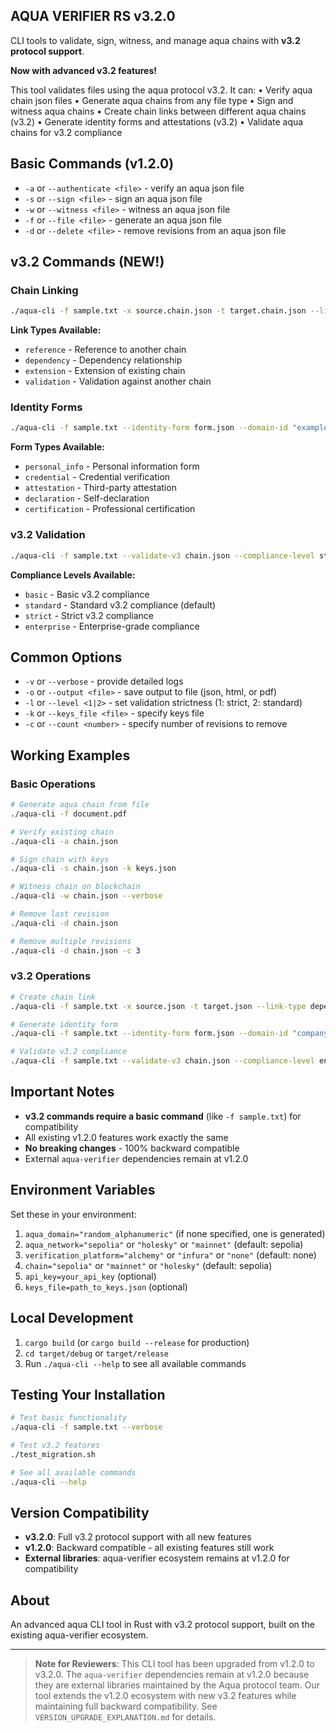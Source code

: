 ## AQUA VERIFIER RS v3.2.0

CLI tools to validate, sign, witness, and manage aqua chains with **v3.2 protocol support**.

**Now with advanced v3.2 features!** 

This tool validates files using the aqua protocol v3.2. It can:
  • Verify aqua chain json files
  • Generate aqua chains from any file type
  • Sign and witness aqua chains
  • Create chain links between different aqua chains (v3.2)
  • Generate identity forms and attestations (v3.2)
  • Validate aqua chains for v3.2 compliance

## Basic Commands (v1.2.0)

- `-a` or `--authenticate <file>` - verify an aqua json file
- `-s` or `--sign <file>` - sign an aqua json file  
- `-w` or `--witness <file>` - witness an aqua json file
- `-f` or `--file <file>` - generate an aqua json file
- `-d` or `--delete <file>` - remove revisions from an aqua json file

## v3.2 Commands (NEW!)

### Chain Linking
```bash
./aqua-cli -f sample.txt -x source.chain.json -t target.chain.json --link-type reference
```

**Link Types Available:**
- `reference` - Reference to another chain
- `dependency` - Dependency relationship
- `extension` - Extension of existing chain
- `validation` - Validation against another chain

### Identity Forms
```bash
./aqua-cli -f sample.txt --identity-form form.json --domain-id "example.com" --form-type credential
```

**Form Types Available:**
- `personal_info` - Personal information form
- `credential` - Credential verification
- `attestation` - Third-party attestation
- `declaration` - Self-declaration
- `certification` - Professional certification

### v3.2 Validation
```bash
./aqua-cli -f sample.txt --validate-v3 chain.json --compliance-level strict
```

**Compliance Levels Available:**
- `basic` - Basic v3.2 compliance
- `standard` - Standard v3.2 compliance (default)
- `strict` - Strict v3.2 compliance
- `enterprise` - Enterprise-grade compliance

## Common Options

- `-v` or `--verbose` - provide detailed logs
- `-o` or `--output <file>` - save output to file (json, html, or pdf)
- `-l` or `--level <1|2>` - set validation strictness (1: strict, 2: standard)
- `-k` or `--keys_file <file>` - specify keys file
- `-c` or `--count <number>` - specify number of revisions to remove

## Working Examples

### Basic Operations
```bash
# Generate aqua chain from file
./aqua-cli -f document.pdf

# Verify existing chain
./aqua-cli -a chain.json

# Sign chain with keys
./aqua-cli -s chain.json -k keys.json

# Witness chain on blockchain
./aqua-cli -w chain.json --verbose

# Remove last revision
./aqua-cli -d chain.json

# Remove multiple revisions
./aqua-cli -d chain.json -c 3
```

### v3.2 Operations
```bash
# Create chain link
./aqua-cli -f sample.txt -x source.json -t target.json --link-type dependency

# Generate identity form
./aqua-cli -f sample.txt --identity-form form.json --domain-id "company.com" --form-type certification

# Validate v3.2 compliance
./aqua-cli -f sample.txt --validate-v3 chain.json --compliance-level enterprise
```

## Important Notes

- **v3.2 commands require a basic command** (like `-f sample.txt`) for compatibility
- All existing v1.2.0 features work exactly the same
- **No breaking changes** - 100% backward compatible
- External `aqua-verifier` dependencies remain at v1.2.0

## Environment Variables

Set these in your environment:
1. `aqua_domain="random_alphanumeric"` (if none specified, one is generated)
2. `aqua_network="sepolia"` or `"holesky"` or `"mainnet"` (default: sepolia)
3. `verification_platform="alchemy"` or `"infura"` or `"none"` (default: none)
4. `chain="sepolia"` or `"mainnet"` or `"holesky"` (default: sepolia)
5. `api_key=your_api_key` (optional)
6. `keys_file=path_to_keys.json` (optional)

## Local Development

1. `cargo build` (or `cargo build --release` for production)
2. `cd target/debug` or `target/release`
3. Run `./aqua-cli --help` to see all available commands

## Testing Your Installation

```bash
# Test basic functionality
./aqua-cli -f sample.txt --verbose

# Test v3.2 features
./test_migration.sh

# See all available commands
./aqua-cli --help
```

## Version Compatibility

- **v3.2.0**: Full v3.2 protocol support with all new features
- **v1.2.0**: Backward compatible - all existing features still work
- **External libraries**: aqua-verifier ecosystem remains at v1.2.0 for compatibility

## About

An advanced aqua CLI tool in Rust with v3.2 protocol support, built on the existing aqua-verifier ecosystem.

---

> **Note for Reviewers**: This CLI tool has been upgraded from v1.2.0 to v3.2.0. The `aqua-verifier` dependencies remain at v1.2.0 because they are external libraries maintained by the Aqua protocol team. Our tool extends the v1.2.0 ecosystem with new v3.2 features while maintaining full backward compatibility. See `VERSION_UPGRADE_EXPLANATION.md` for details.
